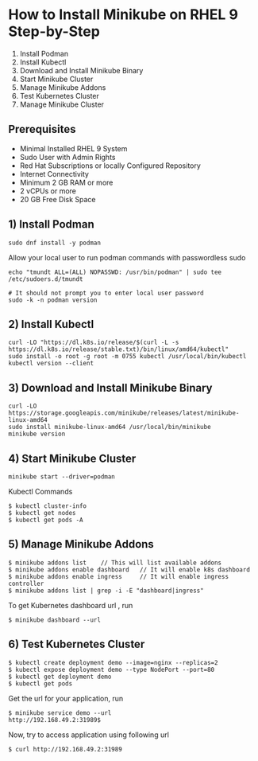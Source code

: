 # How to Install Minikube on RHEL 9 Step-by-Step

1) Install Podman
2)  Install Kubectl 
3) Download and Install Minikube Binary
4) Start Minikube Cluster
5) Manage Minikube Addons
6) Test Kubernetes Cluster
7) Manage Minikube Cluster


## Prerequisites
- Minimal Installed RHEL 9 System
- Sudo User with Admin Rights
- Red Hat Subscriptions or locally Configured Repository
- Internet Connectivity
- Minimum 2 GB RAM or more
- 2 vCPUs or more
- 20 GB Free Disk Space

## 1) Install Podman

```
sudo dnf install -y podman
```

Allow your local user to run podman commands with passwordless sudo
```
echo "tmundt ALL=(ALL) NOPASSWD: /usr/bin/podman" | sudo tee /etc/sudoers.d/tmundt

# It should not prompt you to enter local user password
sudo -k -n podman version
```


## 2)  Install Kubectl

```
curl -LO "https://dl.k8s.io/release/$(curl -L -s https://dl.k8s.io/release/stable.txt)/bin/linux/amd64/kubectl"
sudo install -o root -g root -m 0755 kubectl /usr/local/bin/kubectl
kubectl version --client
```


## 3) Download and Install Minikube Binary

```
curl -LO https://storage.googleapis.com/minikube/releases/latest/minikube-linux-amd64
sudo install minikube-linux-amd64 /usr/local/bin/minikube
minikube version
```


## 4) Start Minikube Cluster

```
minikube start --driver=podman
```


Kubectl Commands
```
$ kubectl cluster-info
$ kubectl get nodes
$ kubectl get pods -A
```


## 5) Manage Minikube Addons

```
$ minikube addons list    // This will list available addons 
$ minikube addons enable dashboard   // It will enable k8s dashboard
$ minikube addons enable ingress     // It will enable ingress controller
$ minikube addons list | grep -i -E "dashboard|ingress"
```


To get Kubernetes dashboard url , run
```
$ minikube dashboard --url
```


## 6) Test Kubernetes Cluster

```
$ kubectl create deployment demo --image=nginx --replicas=2
$ kubectl expose deployment demo --type NodePort --port=80
$ kubectl get deployment demo
$ kubectl get pods
```

Get the url for your application, run
```
$ minikube service demo --url
http://192.168.49.2:31989$
```


Now, try to access application using following url
```
$ curl http://192.168.49.2:31989
```



